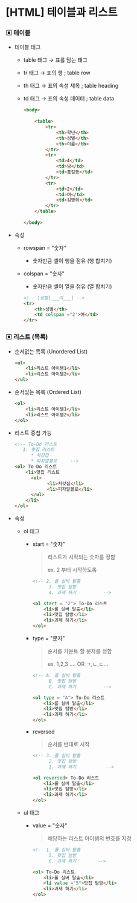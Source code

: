 # [HTML] 테이블과 리스트

 

### ▣ 테이블

* 테이블 태그

  * table 태그	→	표를 담는 태그

  * tr 태그	  	→	표의 행					; table row

  * th 태그	  	→	표의 속성 제목		; table heading

  * td 태그	  	→	표의 속성 데이터	; table data

    ```html 
    <body>
        
        <table>
            <tr>
                <th>학년</th>
                <th>성별</th>
                <th>이름</th>
            </tr>
            <tr>
                <td>4</td>
                <td>남</td>
                <td>홍길동</td>
            </tr>
            <tr>
                <td>2</td>
                <td>여</td>
                <td>김영희</td>
            </tr>
        </table>
        
    </body>
    ```

* 속성

  * rowspan = "숫자"

    * 숫자만큼 셀이 행을 점유 (행 합치기)

  * colspan = "숫자"

    * 숫자만큼 셀이 열을 점유 (열 합치기)

    ```html
    <!-- |성별|___여___| -->
    <tr>
        <th>성별</th>
        <td colspan ="2">여</td>
    </tr>
    ```

    

### ▣ 리스트 (목록)

* 순서없는 목록 (Unordered List)

  ```html
  <ul>
      <li>리스트 아이템1</li>
      <li>리스트 아이템2</li>
  </ul>
  ```

* 순서있는 목록 (Ordered List)

  ```html
  <ol>
      <li>리스트 아이템1</li>
      <li>리스트 아이템2</li>
  </ol>
  ```

* 리스트 중첩 가능

  ```html
  <!-- To-Do 리스트
  	 1. 맛집 리스트
  		* 처갓집
  		* 피자알볼로		-->
  <ol> To-Do 리스트
      <li>맛집 리스트
      	<ul>
              <li>처갓집</li>
              <li>피자알볼로</li>
      	</ul>
      </li>
  </ol>
  ```

* 속성

  * ol 태그

    * start = "숫자"

      > 리스트가 시작되는 숫자를 정함
      >
      > ex. 2 부터 시작하도록 

      ```html
      <!-- 2. 롤 실버 탈출
      	    3. 맛집 탐방
      	    4. 과제 하기		  -->
      
      <ol start = "2"> To-Do 리스트
          <li>롤 실버 탈출</li>
          <li>맛집 탐방</li>
          <li>과제 하기</li>
      </ol>
      ```

    * type = "문자"

      > 순서를 카운트 할 문자를 정함
      >
      > ex. 1,2,3 .... OR ㄱ,ㄴ,ㄷ...

      ```html
      <!-- A. 롤 실버 탈출
      	    B. 맛집 탐방
      	    C. 과제 하기		  -->
      
      <ol type = "A"> To-Do 리스트
          <li>롤 실버 탈출</li>
          <li>맛집 탐방</li>
          <li>과제 하기</li>
      </ol>
      ```

    * reversed

      > 순서를 반대로 시작

      ```html
      <!-- 3. 롤 실버 탈출
      	    2. 맛집 탐방
      	    1. 과제 하기		   -->
      
      <ol reversed> To-Do 리스트
          <li>롤 실버 탈출</li>
          <li>맛집 탐방</li>
          <li>과제 하기</li>
      </ol>
      ```

  * ul 태그

    * value = "숫자"

      > 해당하는 리스트 아이템의 번호를 지정

      ```html
      <!-- 1. 롤 실버 탈출
      	    5. 맛집 탐방
      	    6. 과제 하기   		-->
      
      <ol> To-Do 리스트
          <li>롤 실버 탈출</li>
          <li value ="5">맛집 탐방</li>
          <li>과제 하기</li>
      </ol>
      ```

      
